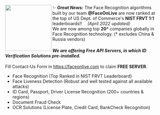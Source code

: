 ✨ _**Great News:**_ <img align="left" src="https://user-images.githubusercontent.com/91896009/172077537-7765f627-6de4-4301-af05-5cf1db39d71f.png" width=150px/>The Face Recognition algorithms built by our team **@FaceOnLive** are now ranked at the top of US Dept. of Commerce's **NIST FRVT 1:1** leaderboards!! &emsp;_(April 2022 updated)_<br/>
We are now among top **20*** companies globally in Face Recognition technology. (* excludes China & Russia vendors)

#### <em>We are offering Free API Servers, in which ID Verification Solutions pre-installed.</em>
Fill Contact-Us Form in https://faceonlive.com to claim **FREE SERVER**.

- Face Recognition (Top Ranked in NIST FRVT Leaderboard)
- Face Liveness Detection (Robust and well tested against all available attacks)
- ID Card, Passport, Driver License Recognition (200+ countries & regions)
- Document Fraud Check
- OCR Solutions (License Plate, Credit Card, BankCheck Recognition)
